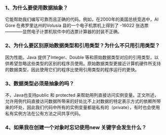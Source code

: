 ### 1、为什么要使用数据抽象？

它能帮助我们编写可靠而且正确的代码。例如，在2000年的美国总统竞选中，AI Gore 在弗罗里达州的Volusia 县的一个电子机票机上得到了 -16022 张选票————显然电子计票机软件中的选票计算器的封装不正确。

### 2、为什么要区别原始数据类型和引用类型？为什么不只用引用类型？

因为性能。Java 提供了Integer、Double 等和原始数据类型对应的引用类型，以供希望忽略这些类型的区别的程序员使用。原始数据类型更接近计算机硬件所支持的数据类型，因此使用它们的程序比使用引用类型的程序运行的更快。

### 3、数据类型必须是抽象的吗？

不，Java也支持public 和 protected 来帮助用列直接访问实例变量。正文所述，允许用例代码直接访问数据所带来的好处比不上对数据的特定表示方式的依赖所带来的坏处，因此我们代码中所有的实例变量都是私有的（private），有时也会使用私有实例方法在公有方法之间共享代码。


### 4、如果我在创建一个对象时忘记使用new 关键字会发生什么？

 